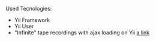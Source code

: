 Used Tecnologies:
 - Yii Framework
 - Yii User
 - "Infinite" tape recordings with ajax loading on Yii [a link](http://www.elisdn.ru/blog/28/beskonechnaia-lenta-zapisei-s-ajax-dozagruzkoi-na-yii)